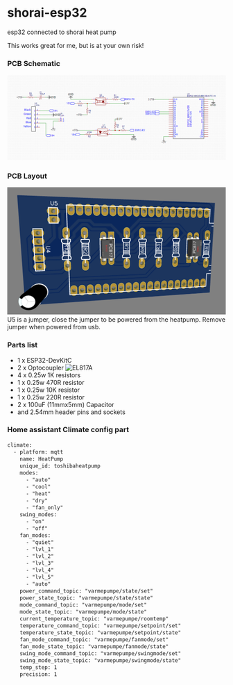 # shorai-esp32
esp32 connected to shorai heat pump

This works great for me, but is at your own risk!


### PCB Schematic
![PCB Schematic](images/schematic.PNG?raw=true "PCB Schematic")

### PCB Layout
![PCB layout](images/pcb.PNG?raw=true "PCB layout")
U5 is a jumper, close the jumper to be powered from the heatpump. Remove jumper when powered from usb.


### Parts list

* 1 x ESP32-DevKitC
* 2 x Optocoupler ![EL817A](https://www.ebay.com/itm/Straight-Plug-Optocoupler-EL817-A-B-C-D-F-DIP-4-Compatible-PC817-Isolator/253795050804?hash=item3b175d2534:g:LjcAAOSwXVNbY~z3)
* 4 x 0.25w 1K resistors
* 1 x 0.25w 470R resistor
* 1 x 0.25w 10K resistor
* 1 x 0.25w 220R resistor
* 2 x 100uF (11mmx5mm) Capacitor 
* and 2.54mm header pins and sockets


### Home assistant Climate config part

```
climate:
  - platform: mqtt
    name: HeatPump
    unique_id: toshibaheatpump
    modes:
      - "auto"
      - "cool"
      - "heat"
      - "dry"
      - "fan_only"
    swing_modes:
      - "on"
      - "off"
    fan_modes:
      - "quiet"
      - "lvl_1"
      - "lvl_2"
      - "lvl_3"
      - "lvl_4"
      - "lvl_5"
      - "auto"
    power_command_topic: "varmepumpe/state/set"
    power_state_topic: "varmepumpe/state/state"
    mode_command_topic: "varmepumpe/mode/set"
    mode_state_topic: "varmepumpe/mode/state"
    current_temperature_topic: "varmepumpe/roomtemp"
    temperature_command_topic: "varmepumpe/setpoint/set"
    temperature_state_topic: "varmepumpe/setpoint/state"
    fan_mode_command_topic: "varmepumpe/fanmode/set"
    fan_mode_state_topic: "varmepumpe/fanmode/state"
    swing_mode_command_topic: "varmepumpe/swingmode/set"
    swing_mode_state_topic: "varmepumpe/swingmode/state"
    temp_step: 1
    precision: 1
```
